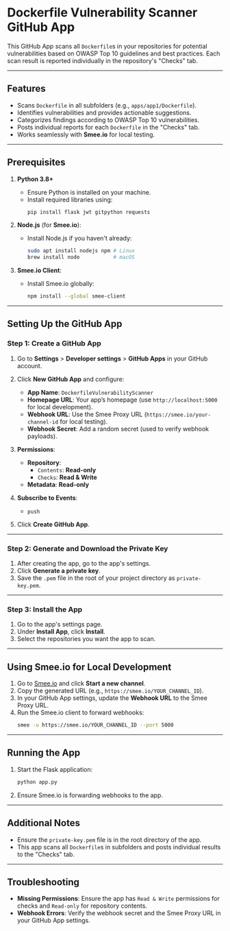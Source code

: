 
# Dockerfile Vulnerability Scanner GitHub App

This GitHub App scans all `Dockerfile`s in your repositories for potential vulnerabilities based on OWASP Top 10 guidelines and best practices. Each scan result is reported individually in the repository's "Checks" tab.

---

## Features
- Scans `Dockerfile` in all subfolders (e.g., `apps/app1/Dockerfile`).
- Identifies vulnerabilities and provides actionable suggestions.
- Categorizes findings according to OWASP Top 10 vulnerabilities.
- Posts individual reports for each `Dockerfile` in the "Checks" tab.
- Works seamlessly with **Smee.io** for local testing.

---

## Prerequisites
1. **Python 3.8+**
   - Ensure Python is installed on your machine.
   - Install required libraries using:
     ```bash
     pip install flask jwt gitpython requests
     ```

2. **Node.js** (for **Smee.io**):
   - Install Node.js if you haven't already:
     ```bash
     sudo apt install nodejs npm # Linux
     brew install node           # macOS
     ```

3. **Smee.io Client**:
   - Install Smee.io globally:
     ```bash
     npm install --global smee-client
     ```

---

## Setting Up the GitHub App

### Step 1: Create a GitHub App
1. Go to **Settings** > **Developer settings** > **GitHub Apps** in your GitHub account.
2. Click **New GitHub App** and configure:
   - **App Name**: `DockerfileVulnerabilityScanner`
   - **Homepage URL**: Your app’s homepage (use `http://localhost:5000` for local development).
   - **Webhook URL**: Use the Smee Proxy URL (`https://smee.io/your-channel-id` for local testing).
   - **Webhook Secret**: Add a random secret (used to verify webhook payloads).

3. **Permissions**:
   - **Repository**:
     - `Contents`: **Read-only**
     - `Checks`: **Read & Write**
   - **Metadata**: **Read-only**

4. **Subscribe to Events**:
   - `push`

5. Click **Create GitHub App**.

---

### Step 2: Generate and Download the Private Key
1. After creating the app, go to the app's settings.
2. Click **Generate a private key**.
3. Save the `.pem` file in the root of your project directory as `private-key.pem`.

---

### Step 3: Install the App
1. Go to the app's settings page.
2. Under **Install App**, click **Install**.
3. Select the repositories you want the app to scan.

---

## Using Smee.io for Local Development

1. Go to [Smee.io](https://smee.io/) and click **Start a new channel**.
2. Copy the generated URL (e.g., `https://smee.io/YOUR_CHANNEL_ID`).
3. In your GitHub App settings, update the **Webhook URL** to the Smee Proxy URL.
4. Run the Smee.io client to forward webhooks:
   ```bash
   smee -u https://smee.io/YOUR_CHANNEL_ID --port 5000
   ```

---

## Running the App

1. Start the Flask application:
   ```bash
   python app.py
   ```

2. Ensure Smee.io is forwarding webhooks to the app.

---

## Additional Notes

- Ensure the `private-key.pem` file is in the root directory of the app.
- This app scans all `Dockerfile`s in subfolders and posts individual results to the "Checks" tab.

---

## Troubleshooting

- **Missing Permissions**: Ensure the app has `Read & Write` permissions for checks and `Read-only` for repository contents.
- **Webhook Errors**: Verify the webhook secret and the Smee Proxy URL in your GitHub App settings.
